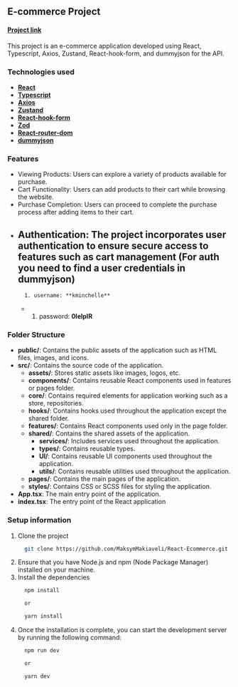 ## E-commerce Project

#### [Project link](https://ecommerce-project-makiaveli.netlify.app/auth/signin)

This project is an e-commerce application developed using React, Typescript,
Axios, Zustand, React-hook-form, and dummyjson for the API.

### Technologies used

- [**React**](https://uk.legacy.reactjs.org/)
- [**Typescript**](https://www.typescriptlang.org/)
- [**Axios**](https://axios-http.com/ru/docs/intro)
- [**Zustand**](https://zustand-demo.pmnd.rs/)
- [**React-hook-form**](https://react-hook-form.com/)
- [**Zod**](https://github.com/colinhacks/zod)
- [**React-router-dom**](https://reactrouter.com/en/main)
- [**dummyjson**](https://dummyjson.com/)

### Features

- Viewing Products: Users can explore a variety of products available for
  purchase.
- Cart Functionality: Users can add products to their cart while browsing the
  website.
- Purchase Completion: Users can proceed to complete the purchase process after
  adding items to their cart.
- Authentication: The project incorporates user authentication to ensure secure
  access to features such as cart management (For auth you need to find a user
  credentials in dummyjson)
    -
        1. username: **kminchelle**
    -
        1. password: **0lelplR**

### Folder Structure

- **public/**: Contains the public assets of the application such as HTML files,
  images, and icons.
- **src/**: Contains the source code of the application.
    - **assets/**: Stores static assets like images, logos, etc.
    - **components/**: Contains reusable React components used in features or
      pages folder.
    - **core/**: Contains required elements for application working such as a
      store, repositories.
    - **hooks/**: Contains hooks used throughout the application except the
      shared folder.
    - **features/**: Contains React components used only in the page folder.
    - **shared/**: Contains the shared assets of the application.
        - **services/**: Includes services used throughout the application.
        - **types/**: Contains reusable types.
        - **UI/**: Contains reusable UI components used throughout the
          application.
        - **utils/**: Contains reusable utilities used throughout the
          application.
    - **pages/**: Contains the main pages of the application.
    - **styles/**: Contains CSS or SCSS files for styling the application.
- **App.tsx**: The main entry point of the application.
- **index.tsx**: The entry point of the React application

### Setup information

1. Clone the project
    ```bash
      git clone https://github.com/MaksymMakiaveli/React-Ecommerce.git
    ```
2. Ensure that you have Node.js and npm (Node Package Manager) installed on your
   machine.
3. Install the dependencies
    ```bash
      npm install
   
      or
   
      yarn install
    ```
4. Once the installation is complete, you can start the development server
   by running the following command:
    ```bash
      npm run dev
   
      or
   
      yarn dev
    ```

